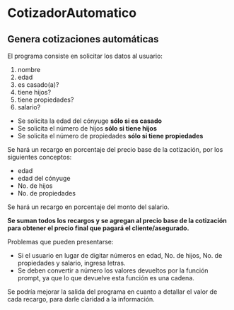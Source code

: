 # CotizadorAutomatico
## Genera cotizaciones automáticas

El programa consiste en solicitar los datos al usuario:
1. nombre
2. edad
3. es casado(a)?
4. tiene hijos?
5. tiene propiedades?
6. salario?

- Se solicita la edad del cónyuge **sólo si es casado**
- Se solicita el número de hijos **sólo si tiene hijos**
- Se solicita el número de propiedades **sólo si tiene propiedades**

Se hará un recargo en porcentaje del precio base de la cotización, por los siguientes conceptos:
- edad 
- edad del cónyuge
- No. de hijos
- No. de propiedades

Se hará un recargo en porcentaje del monto del salario.

**Se suman todos los recargos y se agregan al precio base de la cotización para obtener el precio
final que pagará el cliente/asegurado.**

Problemas que pueden presentarse:
- Si el usuario en lugar de digitar números en edad, No. de hijos, No. de propiedades y salario, ingresa letras.
- Se deben convertir a número los valores devueltos por la función prompt, ya que lo que devuelve esta función es una cadena.

Se podría mejorar la salida del programa en cuanto a detallar el valor de cada recargo, para darle claridad a la información.










